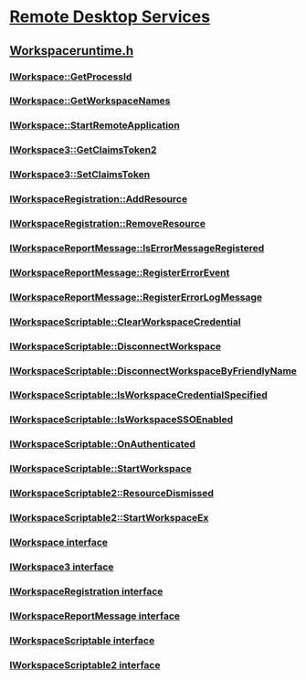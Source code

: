 # [Remote Desktop Services](../_termserv/index.md)
## [Workspaceruntime.h](index.md)
### [IWorkspace::GetProcessId](../workspaceruntime/nf-workspaceruntime-iworkspace-getprocessid.md)
### [IWorkspace::GetWorkspaceNames](../workspaceruntime/nf-workspaceruntime-iworkspace-getworkspacenames.md)
### [IWorkspace::StartRemoteApplication](../workspaceruntime/nf-workspaceruntime-iworkspace-startremoteapplication.md)
### [IWorkspace3::GetClaimsToken2](../workspaceruntime/nf-workspaceruntime-iworkspace3-getclaimstoken2.md)
### [IWorkspace3::SetClaimsToken](../workspaceruntime/nf-workspaceruntime-iworkspace3-setclaimstoken.md)
### [IWorkspaceRegistration::AddResource](../workspaceruntime/nf-workspaceruntime-iworkspaceregistration-addresource.md)
### [IWorkspaceRegistration::RemoveResource](../workspaceruntime/nf-workspaceruntime-iworkspaceregistration-removeresource.md)
### [IWorkspaceReportMessage::IsErrorMessageRegistered](../workspaceruntime/nf-workspaceruntime-iworkspacereportmessage-iserrormessageregistered.md)
### [IWorkspaceReportMessage::RegisterErrorEvent](../workspaceruntime/nf-workspaceruntime-iworkspacereportmessage-registererrorevent.md)
### [IWorkspaceReportMessage::RegisterErrorLogMessage](../workspaceruntime/nf-workspaceruntime-iworkspacereportmessage-registererrorlogmessage.md)
### [IWorkspaceScriptable::ClearWorkspaceCredential](../workspaceruntime/nf-workspaceruntime-iworkspacescriptable-clearworkspacecredential.md)
### [IWorkspaceScriptable::DisconnectWorkspace](../workspaceruntime/nf-workspaceruntime-iworkspacescriptable-disconnectworkspace.md)
### [IWorkspaceScriptable::DisconnectWorkspaceByFriendlyName](../workspaceruntime/nf-workspaceruntime-iworkspacescriptable-disconnectworkspacebyfriendlyname.md)
### [IWorkspaceScriptable::IsWorkspaceCredentialSpecified](../workspaceruntime/nf-workspaceruntime-iworkspacescriptable-isworkspacecredentialspecified.md)
### [IWorkspaceScriptable::IsWorkspaceSSOEnabled](../workspaceruntime/nf-workspaceruntime-iworkspacescriptable-isworkspacessoenabled.md)
### [IWorkspaceScriptable::OnAuthenticated](../workspaceruntime/nf-workspaceruntime-iworkspacescriptable-onauthenticated.md)
### [IWorkspaceScriptable::StartWorkspace](../workspaceruntime/nf-workspaceruntime-iworkspacescriptable-startworkspace.md)
### [IWorkspaceScriptable2::ResourceDismissed](../workspaceruntime/nf-workspaceruntime-iworkspacescriptable2-resourcedismissed.md)
### [IWorkspaceScriptable2::StartWorkspaceEx](../workspaceruntime/nf-workspaceruntime-iworkspacescriptable2-startworkspaceex.md)
### [IWorkspace interface](../workspaceruntime/nn-workspaceruntime-iworkspace.md)
### [IWorkspace3 interface](../workspaceruntime/nn-workspaceruntime-iworkspace3.md)
### [IWorkspaceRegistration interface](../workspaceruntime/nn-workspaceruntime-iworkspaceregistration.md)
### [IWorkspaceReportMessage interface](../workspaceruntime/nn-workspaceruntime-iworkspacereportmessage.md)
### [IWorkspaceScriptable interface](../workspaceruntime/nn-workspaceruntime-iworkspacescriptable.md)
### [IWorkspaceScriptable2 interface](../workspaceruntime/nn-workspaceruntime-iworkspacescriptable2.md)
